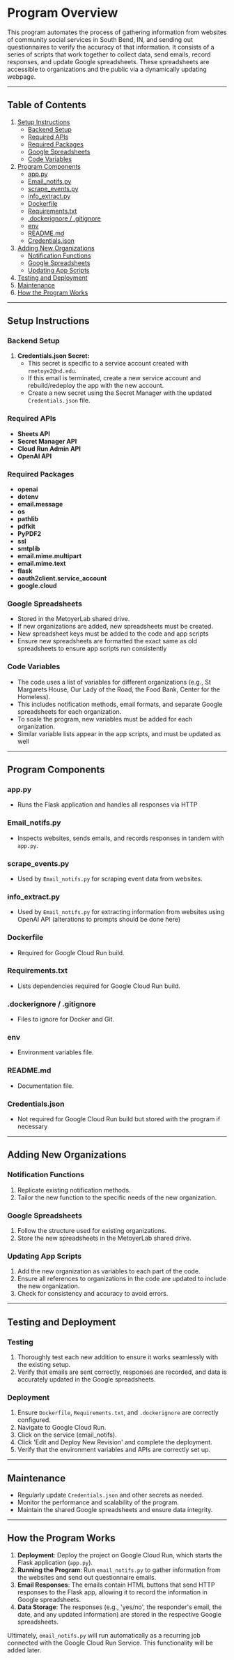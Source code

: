 # Program Overview

This program automates the process of gathering information from websites of community social services in South Bend, IN, and sending out questionnaires to verify the accuracy of that information. It consists of a series of scripts that work together to collect data, send emails, record responses, and update Google spreadsheets. These spreadsheets are accessible to organizations and the public via a dynamically updating webpage.

----------

## Table of Contents

1.  [Setup Instructions](#setup-instructions)
    -   [Backend Setup](#backend-setup)
    -   [Required APIs](#required-apis)
    -   [Required Packages](#required-packages)
    -   [Google Spreadsheets](#google-spreadsheets)
    -   [Code Variables](#code-variables)
2.  [Program Components](#program-components)
    -   [app.py](#app-py)
    -   [Email_notifs.py](#email-notifs-py)
    -   [scrape_events.py](#scrape-events-py)
    -   [info_extract.py](#info-extract-py)
    -   [Dockerfile](#dockerfile)
    -   [Requirements.txt](#requirements-txt)
    -   [.dockerignore / .gitignore](#dockerignore-gitignore)
    -   [env](#env)
    -   [README.md](#readme-md)
    -   [Credentials.json](#credentials-json)
3.  [Adding New Organizations](#adding-new-organizations)
    -   [Notification Functions](#notification-functions)
    -   [Google Spreadsheets](#google-spreadsheets)
    -   [Updating App Scripts](#updating-app-scripts)
4.  [Testing and Deployment](#testing-and-deployment)
5.  [Maintenance](#maintenance)
6.  [How the Program Works](#how-the-program-works)

----------

## Setup Instructions

### Backend Setup

1.  **Credentials.json Secret:**
    -   This secret is specific to a service account created with `rmetoye2@nd.edu`.
    -   If this email is terminated, create a new service account and rebuild/redeploy the app with the new account.
    -   Create a new secret using the Secret Manager with the updated `Credentials.json` file.

### Required APIs

-   **Sheets API**
-   **Secret Manager API**
-   **Cloud Run Admin API**
-  **OpenAI API**

### Required Packages
- **openai**
- **dotenv**
- **email.message**
- **os**
- **pathlib**
- **pdfkit**
- **PyPDF2**
- **ssl**
- **smtplib**
- **email.mime.multipart**
- **email.mime.text**
- **flask**
- **oauth2client.service_account**
- **google.cloud**


### Google Spreadsheets

-   Stored in the MetoyerLab shared drive.
-   If new organizations are added, new spreadsheets must be created.
-   New spreadsheet keys must be added to the code and app scripts
- Ensure new spreadsheets are formatted the exact same as old spreadsheets to ensure app scripts run consistently

### Code Variables

-   The code uses a list of variables for different organizations (e.g., St Margarets House, Our Lady of the Road, the Food Bank, Center for the Homeless).
-   This includes notification methods, email formats, and separate Google spreadsheets for each organization.
-   To scale the program, new variables must be added for each organization.
-   Similar variable lists appear in the app scripts, and must be updated as well

----------

## Program Components

### app.py

-   Runs the Flask application and handles all responses via HTTP

### Email_notifs.py

-   Inspects websites, sends emails, and records responses in tandem with `app.py`.

### scrape_events.py

-   Used by `Email_notifs.py` for scraping event data from websites.

### info_extract.py

-   Used by `Email_notifs.py` for extracting information from websites using OpenAI API (alterations to prompts should be done here)

### Dockerfile

-   Required for Google Cloud Run build.

### Requirements.txt

-   Lists dependencies required for Google Cloud Run build.

### .dockerignore / .gitignore

-   Files to ignore for Docker and Git.

### env

-   Environment variables file.

### README.md

-   Documentation file.

### Credentials.json

-   Not required for Google Cloud Run build but stored with the program if necessary

----------

## Adding New Organizations

### Notification Functions

1.  Replicate existing notification methods.
2.  Tailor the new function to the specific needs of the new organization.

### Google Spreadsheets

1.  Follow the structure used for existing organizations.
2.  Store the new spreadsheets in the MetoyerLab shared drive.

### Updating App Scripts

1.  Add the new organization as variables to each part of the code.
2.  Ensure all references to organizations in the code are updated to include the new organization.
3.  Check for consistency and accuracy to avoid errors.

----------

## Testing and Deployment

### Testing

1.  Thoroughly test each new addition to ensure it works seamlessly with the existing setup.
2.  Verify that emails are sent correctly, responses are recorded, and data is accurately updated in the Google spreadsheets.

### Deployment

1.  Ensure `Dockerfile`, `Requirements.txt`, and `.dockerignore` are correctly configured.
2. Navigate to Google Cloud Run.
3. Click on the service (email_notifs).
4. Click 'Edit and Deploy New Revision' and complete the deployment.
5.  Verify that the environment variables and APIs are correctly set up.

----------

## Maintenance

-   Regularly update `Credentials.json` and other secrets as needed.
-   Monitor the performance and scalability of the program.
-   Maintain the shared Google spreadsheets and ensure data integrity.

----------

## How the Program Works

1.  **Deployment**: Deploy the project on Google Cloud Run, which starts the Flask application (`app.py`).
2.  **Running the Program**: Run `email_notifs.py` to gather information from the websites and send out questionnaire emails.
3.  **Email Responses**: The emails contain HTML buttons that send HTTP responses to the Flask app, allowing it to record the information in Google spreadsheets.
4.  **Data Storage**: The responses (e.g., 'yes/no', the responder's email, the date, and any updated information) are stored in the respective Google spreadsheets.

Ultimately, `email_notifs.py` will run automatically as a recurring job connected with the Google Cloud Run Service. This functionality will be added later.